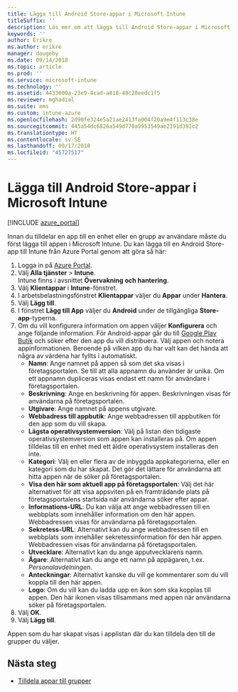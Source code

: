 ```yaml
---
title: Lägga till Android Store-appar i Microsoft Intune
titleSuffix: ''
description: Läs mer om att lägga till Android Store-appar i Microsoft Intune.
keywords: ''
author: Erikre
ms.author: erikre
manager: dougeby
ms.date: 09/14/2018
ms.topic: article
ms.prod: ''
ms.service: microsoft-intune
ms.technology: ''
ms.assetid: 4433000a-23e9-4cad-a818-48c28eedc1f5
ms.reviewer: mghadial
ms.suite: ems
ms.custom: intune-azure
ms.openlocfilehash: 2d90fe324e5a21ae2413fa004f20a9e4f113c38e
ms.sourcegitcommit: 445a54dc6826a549d770a9953549ae2191d391c2
ms.translationtype: HT
ms.contentlocale: sv-SE
ms.lasthandoff: 09/17/2018
ms.locfileid: "45727517"
---
```

# <a name="add-android-store-apps-to-microsoft-intune"></a>Lägga till Android Store-appar i Microsoft Intune

[!INCLUDE [azure_portal](./includes/azure_portal.md)]

Innan du tilldelar en app till en enhet eller en grupp av användare måste du först lägga till appen i Microsoft Intune. Du kan lägga till en Android Store-app till Intune från Azure Portal genom att göra så här:

1. Logga in på [Azure Portal](https://portal.azure.com).
2. Välj **Alla tjänster** > **Intune**.  
    Intune finns i avsnittet **Övervakning och hantering**.
3. Välj **Klientappar** i **Intune**-fönstret.
4. I arbetsbelastningsfönstret **Klientappar** väljer du **Appar** under **Hantera**.
5. Välj **Lägg till**.
6. I fönstret **Lägg till App** väljer du **Android** under de tillgängliga **Store-app**-typerna.
7. Om du vill konfigurera information om appen väljer **Konfigurera** och ange följande information. För Android-appar går du till [Google Play Butik](https://play.google.com/store) och söker efter den app du vill distribuera. Välj appen och notera appinformationen. Beroende på vilken app du har valt kan det hända att några av värdena har fyllts i automatiskt.
    - **Namn**: Ange namnet på appen så som det ska visas i företagsportalen. Se till att alla appnamn du använder är unika. Om ett appnamn dupliceras visas endast ett namn för användare i företagsportalen.
    - **Beskrivning**: Ange en beskrivning för appen. Beskrivningen visas för användarna på företagsportalen.
    - **Utgivare**: Ange namnet på appens utgivare.
    - **Webbadress till appbutik**: Ange webbadressen till appbutiken för den app som du vill skapa.
    - **Lägsta operativsystemversion**: Välj på listan den tidigaste operativsystemversion som appen kan installeras på. Om appen tilldelas till en enhet med ett äldre operativsystem installeras den inte.
    - **Kategori**: Välj en eller flera av de inbyggda appkategorierna, eller en kategori som du har skapat. Det gör det lättare för användarna att hitta appen när de söker på företagsportalen.
    - **Visa den här som aktuell app på företagsportalen**: Välj det här alternativet för att visa appsviten på en framträdande plats på företagsportalens startsida när användarna söker efter appar.
    - **Informations-URL**: Du kan välja att ange webbadressen till en webbplats som innehåller information om den här appen. Webbadressen visas för användarna på företagsportalen.
    - **Sekretess-URL**: Alternativt kan du ange webbadressen till en webbplats som innehåller sekretessinformation för den här appen. Webbadressen visas för användarna på företagsportalen.
    - **Utvecklare**: Alternativt kan du ange apputvecklarens namn.
    - **Ägare**: Alternativt kan du ange ett namn på appägaren, t.ex. *Personalavdelningen*.
    - **Anteckningar**: Alternativt kanske du vill ge kommentarer som du vill koppla till den här appen.
    - **Logo**: Om du vill kan du ladda upp en ikon som ska kopplas till appen. Den här ikonen visas tillsammans med appen när användarna söker på företagsportalen.
1. Välj **OK**.
2. Välj **Lägg till**.

Appen som du har skapat visas i applistan där du kan tilldela den till de grupper du väljer. 

## <a name="next-steps"></a>Nästa steg

- [Tilldela appar till grupper](apps-deploy.md)
